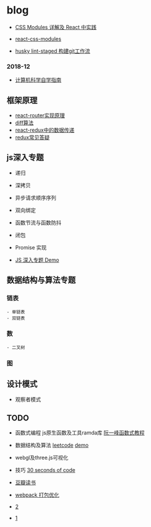 # blog

- [CSS Modules 详解及 React 中实践](https://github.com/camsong/blog/issues/5)
- [react-css-modules](https://segmentfault.com/a/1190000004530909)

- [husky lint-staged 构建git工作流](https://segmentfault.com/a/1190000009546913)

### 2018-12
  - [计算机科学自学指南](http://blog.jobbole.com/114573/)


## 框架原理

- [react-router实现原理](http://zhenhua-lee.github.io/react/history.html)
- [diff算法](https://zhuanlan.zhihu.com/p/20346379)
- [react-redux中的数据传递](https://www.jianshu.com/p/5726bb042bda)
- [redux常见答疑](https://segmentfault.com/a/1190000007595271)


## js深入专题
  - 递归
  - 深拷贝
  - 异步请求顺序序列
  - 双向绑定
  - 函数节流与函数防抖
  - 闭包
  - Promise 实现


- [JS 深入专题 Demo](https://codesandbox.io/s/yk4537z4mj)


## 数据结构与算法专题
  ### 链表
    - 单链表
    - 双链表
  ### 数
    - 二叉树
  ### 图
 
 
 ## 设计模式
 - 观察者模式
 
 ## TODO
 - 函数式编程  js原生函数及工具ramda库 [阮一峰函数式教程](http://www.ruanyifeng.com/blog/2017/03/ramda.html)
 - 数据结构及算法 [leetcode](https://leetcode-cn.com/)  [demo](https://codesandbox.io/s/19x2y5223)
 - webgl及three.js可视化 
 - 技巧  [30 seconds of code](https://www.css88.com/30-seconds-of-code/#chunk)
 - [豆瓣读书](https://book.douban.com/tag/%E8%AE%A1%E7%AE%97%E6%9C%BA%E7%A7%91%E5%AD%A6?start=40&type=T)
 
 
 - [webpack 打包优化](https://segmentfault.com/a/1190000011138081)
 - [2](https://www.cnblogs.com/imwtr/p/7801973.html#top)
 - [1](https://blog.csdn.net/weizengxun/article/details/80220290)
 



